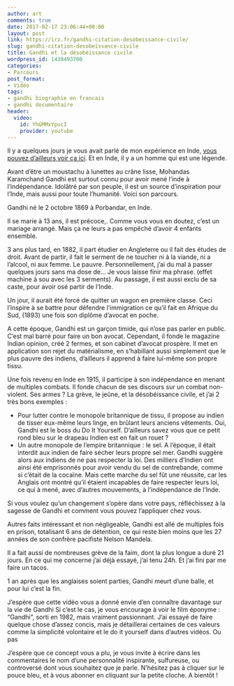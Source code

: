 ```yaml
---
author: art
comments: true
date: 2017-02-17 23:06:44+00:00
layout: post
link: https://irz.fr/gandhi-citation-desobeissance-civile/
slug: gandhi-citation-desobeissance-civile
title: Gandhi et la désobéissance civile
wordpress_id: 1438493700
categories:
- Parcours
post_format:
- Vidéo
tags:
- gandhi biographie en francais
- gandhi documentaire
header:
  video:
    id: YhGMMxYpucI
    provider: youtube
---
```


Il y a quelques jours je vous avait parlé de mon expérience en Inde, [vous pouvez d’ailleurs voir ça ici](https://irz.fr/inde). Et en Inde, il y a un homme qui est une légende.
<!-- more -->

Avant d’être un moustachu à lunettes au crâne lisse, Mohandas Karamchand Gandhi est surtout connu pour avoir mené l’inde à l’indépendance. Idolâtré par son peuple, il est un source d’inspiration pour l’Inde, mais aussi pour toute l’humanité. Voici son parcours.

Gandhi né le 2 octobre 1869 à Porbandar, en Inde.

Il se marie à 13 ans, il est précoce,. Comme vous vous en doutez, c’est un mariage arrangé. Mais ça ne leurs a pas empêché d’avoir 4 enfants ensemble.

3 ans plus tard, en 1882, il part étudier en Angleterre ou il fait des études de droit. Avant de partir, il fait le serment de ne toucher ni à la viande, ni a l’alcool, ni aux femme. Le pauvre. Personnellement, j’ai du mal à passer quelques jours sans ma dose de… Je vous laisse finir ma phrase. (effet machine à sou avec les 3 serments). Au passage, il est aussi exclu de sa caste, pour avoir osé partir de l’Inde.

Un jour, il aurait été forcé de quitter un wagon en première classe. Ceci l’inspire à se battre pour défendre l’immigration ce qu’il fait en Afrique du Sud, (1893) une fois son diplôme d’avocat en poche.

A cette époque, Gandhi est un garçon timide, qui n’ose pas parler en public. C’est mal barré pour faire un bon avocat. Cependant, il fonde le magazine Indian opinion, créé 2 fermes, et son cabinet d’avocat prospère. Il met en application son rejet du matérialisme, en s’habillant aussi simplement que le plus pauvre des indiens, d’ailleurs il apprend à faire lui-même son propre tissu.

Une fois revenu en Inde en 1915, il participe à son indépendance en menant de multiples combats. Il fonde chacun de ses discours sur un combat non-violent. Ses armes ? La grève, le jeûne, et la désobéissance civile, et j’ai 2 très bons exemples :
- Pour lutter contre le monopole britannique de tissu, il propose au indien de tisser eux-même leurs linge, en brûlant leurs anciens vêtements. Oui, Gandhi est le boss du Do It Yourself. D’ailleurs savez vous que ce petit rond bleu sur le drapeau Indien est en fait un rouet ?
- Un autre monopole de l’empire britannique : le sel. A l’époque, il était interdit aux indien de faire sécher leurs propre sel mer. Gandhi suggère alors aux indiens de ne pas respecter la loi. Des milliers d’Indien ont ainsi été emprisonnés pour avoir vendu du sel de contrebande, comme si c’était de la cocaïne. Mais cette marche du sel fût une réussite, car les Anglais ont montré qu’il étaient incapables de faire respecter leurs loi, ce qui à mené, avec d’autres mouvements, à l’indépendance de l’Inde.

Si vous voulez qu’un changement s’opère dans votre pays, réfléchissez à la sagesse de Gandhi et comment vous pouvez l’appliquer chez vous.

Autres faits intéressant et non négligeable, Gandhi est allé de multiples fois en prison, totalisant 6 ans de détention, ce qui reste bien moins que les 27 années de son confrère pacifiste Nelson Mandela.

Il a fait aussi de nombreuses grève de la faim, dont la plus longue a duré 21 jours. En ce qui me concerne j’ai déjà essayé, j’ai tenu 24h. Et j’ai fini par me faire un tacos.

1 an après que les anglaises soient parties, Gandhi meurt d’une balle, et pour lui c’est la fin.

J’espère que cette vidéo vous a donné envie d’en connaître davantage sur la vie de Gandhi Si c’est le cas, je vous encourage à voir le film éponyme : “Gandhi”, sorti en 1982, mais vraiment passionnant. J’ai essayé de faire quelque chose d’assez concis, mais je détaillerai certaines de ces valeurs comme la simplicité volontaire et le do it yourself dans d’autres vidéos. Ou pas

J’espère que ce concept vous a plu, je vous invite à écrire dans les commentaires le nom d’une personnalité inspirante, sulfureuse, ou controversé dont vous souhaitez que je parle. N’hésitez pas à cliquer sur le pouce bleu, et à vous abonner en cliquant sur la petite cloche. A bientôt !
